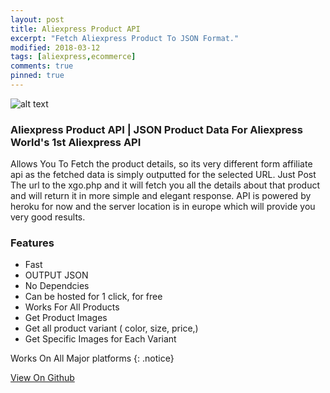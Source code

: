 ```yaml
---
layout: post
title: Aliexpress Product API
excerpt: "Fetch Aliexpress Product To JSON Format."
modified: 2018-03-12
tags: [aliexpress,ecommerce]
comments: true
pinned: true
---
```

![alt text](https://besoeasy.com/img/aliexpress1.png)

### Aliexpress Product API | JSON Product Data For Aliexpress World's 1st Aliexpress API

Allows You To Fetch the product details, so its very different form affiliate api as the fetched data is simply outputted for the selected URL. Just Post The url to the xgo.php and it will fetch you all the details about that product and will return it in more simple and elegant response. API is powered by heroku for now and the server location is in europe which will provide you very good results.


### Features

 - Fast
 - OUTPUT JSON
 - No Dependcies 
 - Can be hosted for 1 click, for free
 - Works For All Products
 - Get Product Images
 - Get all product variant ( color, size, price,)
 - Get Specific Images for Each Variant 



Works On All Major platforms
{: .notice}

<div markdown="0"><a href="https://github.com/besoeasy/Aliexpress-API" class="btn">View On Github</a></div>
